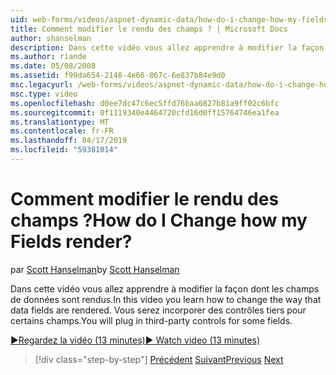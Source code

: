 ```yaml
---
uid: web-forms/videos/aspnet-dynamic-data/how-do-i-change-how-my-fields-render
title: Comment modifier le rendu des champs ? | Microsoft Docs
author: shanselman
description: Dans cette vidéo vous allez apprendre à modifier la façon dont les champs de données sont rendus. Vous serez incorporer des contrôles tiers pour certains champs.
ms.author: riande
ms.date: 05/08/2008
ms.assetid: f99da654-2148-4e66-867c-6e837b84e9d0
msc.legacyurl: /web-forms/videos/aspnet-dynamic-data/how-do-i-change-how-my-fields-render
msc.type: video
ms.openlocfilehash: d0ee7dc47c6ec5ffd76baa6827b81a9ff02c6bfc
ms.sourcegitcommit: 0f1119340e4464720cfd16d0ff15764746ea1fea
ms.translationtype: MT
ms.contentlocale: fr-FR
ms.lasthandoff: 04/17/2019
ms.locfileid: "59381014"
---
```

# <a name="how-do-i-change-how-my-fields-render"></a><span data-ttu-id="9e026-105">Comment modifier le rendu des champs ?</span><span class="sxs-lookup"><span data-stu-id="9e026-105">How do I Change how my Fields render?</span></span>

<span data-ttu-id="9e026-106">par [Scott Hanselman](https://github.com/shanselman)</span><span class="sxs-lookup"><span data-stu-id="9e026-106">by [Scott Hanselman](https://github.com/shanselman)</span></span>

<span data-ttu-id="9e026-107">Dans cette vidéo vous allez apprendre à modifier la façon dont les champs de données sont rendus.</span><span class="sxs-lookup"><span data-stu-id="9e026-107">In this video you learn how to change the way that data fields are rendered.</span></span> <span data-ttu-id="9e026-108">Vous serez incorporer des contrôles tiers pour certains champs.</span><span class="sxs-lookup"><span data-stu-id="9e026-108">You will plug in third-party controls for some fields.</span></span>

[<span data-ttu-id="9e026-109">&#9654;Regardez la vidéo (13 minutes)</span><span class="sxs-lookup"><span data-stu-id="9e026-109">&#9654; Watch video (13 minutes)</span></span>](https://channel9.msdn.com/Blogs/ASP-NET-Site-Videos/how-do-i-change-how-my-fields-render)

> [!div class="step-by-step"]
> <span data-ttu-id="9e026-110">[Précédent](how-do-i-enable-inline-gridview-editing.md)
> [Suivant](how-do-i-handle-business-logic-exceptions.md)</span><span class="sxs-lookup"><span data-stu-id="9e026-110">[Previous](how-do-i-enable-inline-gridview-editing.md)
[Next](how-do-i-handle-business-logic-exceptions.md)</span></span>

